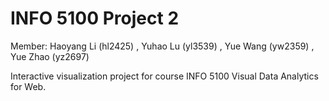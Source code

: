 # INFO 5100 Project 2

Member: Haoyang Li (hl2425) , Yuhao Lu (yl3539) , Yue Wang (yw2359) , Yue Zhao (yz2697)

Interactive visualization project for course INFO 5100 Visual Data Analytics for Web.